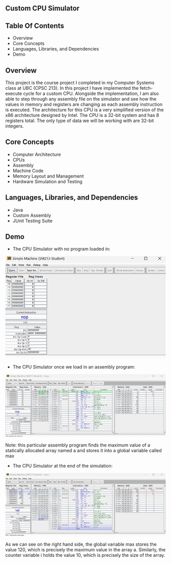 ## Custom CPU Simulator

## Table Of Contents

- Overview
- Core Concepts
- Languages, Libraries, and Dependencies
- Demo

## Overview
This project is the course project I completed in my Computer Systems class at UBC (CPSC 213). In this project I have
implemented the fetch-execute cycle for a custom CPU. Alongside the implementation, I am also able to step through any assembly file on the simulator
and see how the values in memory and registers are changing as each assembly instruction is executed. The architecture
for this CPU is a very simplified version of the x86 architecture designed by Intel. The CPU is a 32-bit system and has 
8 registers total. The only type of data we will be working with are 32-bit integers.

## Core Concepts

- Computer Architecture
- CPUs
- Assembly
- Machine Code
- Memory Layout and Management
- Hardware Simulation and Testing


## Languages, Libraries, and Dependencies

- Java
- Custom Assembly
- JUnit Testing Suite

## Demo

- The CPU Simulator with no program loaded in:

![img.png](img.png)

- The CPU Simulator once we load in an assembly program:

![img_1.png](img_1.png)

Note: this particular assembly program finds the maximum value of a statically allocated array named a and stores it
into a global variable called max


- The CPU Simulator at the end of the simulation:

![img_2.png](img_2.png)

As we can see on the right hand side, the global variable max stores the value 120, which is precisely the maximum value
in the array a. Similarly, the counter variable i holds the value 10, which is precisely the size of the array.



